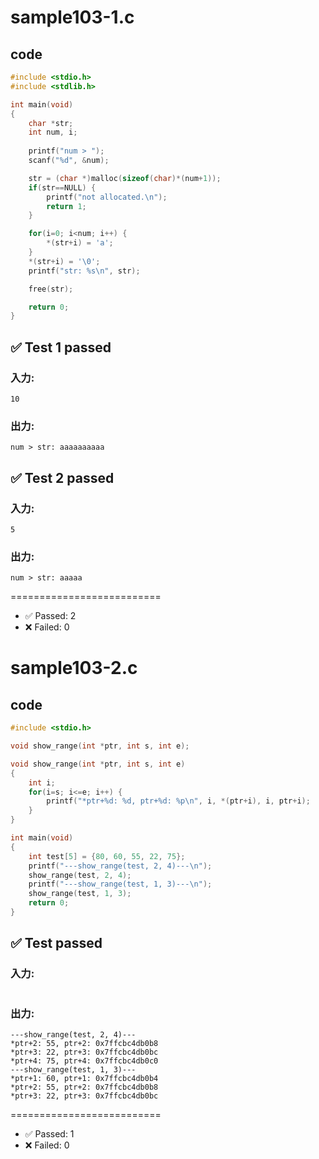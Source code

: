 # sample103-1.c
## code
```c
#include <stdio.h>
#include <stdlib.h>

int main(void) 
{
    char *str;
    int num, i;
    
    printf("num > ");
    scanf("%d", &num);

    str = (char *)malloc(sizeof(char)*(num+1));
    if(str==NULL) {
        printf("not allocated.\n");
        return 1;
    }

    for(i=0; i<num; i++) {
        *(str+i) = 'a';
    }
    *(str+i) = '\0';
    printf("str: %s\n", str);

    free(str);

    return 0;    
}
```
## ✅ Test 1 passed
### 入力:
```
10
```
### 出力:
```
num > str: aaaaaaaaaa

```
## ✅ Test 2 passed
### 入力:
```
5
```
### 出力:
```
num > str: aaaaa

```

==========================

- ✅ Passed: 2
- ❌ Failed: 0 

# sample103-2.c
## code
```c
#include <stdio.h>

void show_range(int *ptr, int s, int e);

void show_range(int *ptr, int s, int e)
{
    int i;
    for(i=s; i<=e; i++) {
        printf("*ptr+%d: %d, ptr+%d: %p\n", i, *(ptr+i), i, ptr+i);
    }
}

int main(void)
{
    int test[5] = {80, 60, 55, 22, 75};
    printf("---show_range(test, 2, 4)---\n");
    show_range(test, 2, 4);
    printf("---show_range(test, 1, 3)---\n");
    show_range(test, 1, 3);
    return 0;
}
```
## ✅ Test  passed
### 入力:
```

```
### 出力:
```
---show_range(test, 2, 4)---
*ptr+2: 55, ptr+2: 0x7ffcbc4db0b8
*ptr+3: 22, ptr+3: 0x7ffcbc4db0bc
*ptr+4: 75, ptr+4: 0x7ffcbc4db0c0
---show_range(test, 1, 3)---
*ptr+1: 60, ptr+1: 0x7ffcbc4db0b4
*ptr+2: 55, ptr+2: 0x7ffcbc4db0b8
*ptr+3: 22, ptr+3: 0x7ffcbc4db0bc

```

==========================

- ✅ Passed: 1
- ❌ Failed: 0 

